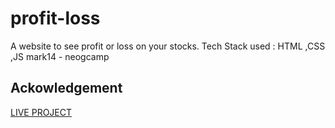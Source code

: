 # profit-loss
A website to see profit or loss on your stocks.
Tech Stack used : HTML ,CSS ,JS
mark14 - neogcamp 
## Ackowledgement
[LIVE PROJECT](https://profit-loss-mk14.netlify.app/)
